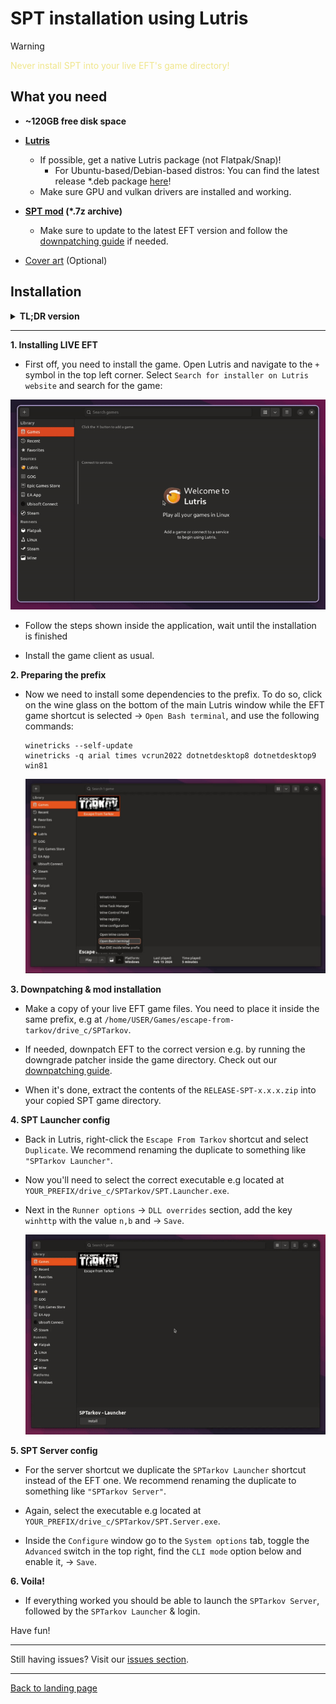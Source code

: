 # SPT installation using Lutris

> [!WARNING]
> <span style="color:khaki">Never install SPT into your live EFT's game directory!</span>

## What you need

- **~120GB free disk space**

- **[Lutris](https://lutris.net/downloads)**
    - If possible, get a native Lutris package (not Flatpak/Snap)!
        - For Ubuntu-based/Debian-based distros: You can find the latest release *.deb package [here](https://github.com/lutris/lutris/releases)!
    - Make sure GPU and vulkan drivers are installed and working.

- **[SPT mod](https://hub.sp-tarkov.com/files/file/16-spt-aki/) (*.7z archive)**
    - Make sure to update to the latest EFT version and follow the [downpatching guide](../downpatching.md) if needed.
- [Cover art](../../docs/lutris/cover_art.md) (Optional)

## Installation

<details>

**<summary>TL;DR version</summary>** 

1. Install EFT in `Lutris` using the installer script
2. Install game in `BSG launcher`
3. Run `winetricks --self-update` via Lutris bash console
4. Run `winetricks -q arial times vcrun2022 dotnetdesktop8 dotnetdesktop9 win81` via Lutris bash console
5. Copy `EFT game files` somewhere else inside the prefix and `downpatch` if needed
6. Unpack the `RELEASE-SPT-x.x.x.zip` archive into the `copied directory`
7. Duplicate config, new profile `SPTarkov Launcher`
8. Change executable to `SPT.Launcher.exe` in `Configure` → `Game Settings`
9. In `Runner options`, add `winhttp=n,b` in the `DLL overrides` section
10. Duplicate `SPTarkov Launcher` config, new profile is `SPTarkov Server`
11. Change executable to `SPT.Server.exe` in `Configure` → `Game Settings`
12. In `System options`, enable `CLI mode` for `SPT Server`
13. Run `SPTarkov Server`, then `SPTarkov Launcher`

</details>

***

**1. Installing LIVE EFT**

- First off, you need to install the game. Open Lutris and navigate to the `+` symbol in the top left corner. Select `Search for installer on Lutris website` and search for the game:

<img src="../../media/lutris/tarkov.gif" width="580">

- Follow the steps shown inside the application, wait until the installation is finished

- Install the game client as usual.


**2. Preparing the prefix**

- Now we need to install some dependencies to the prefix. To do so, click on the wine glass on the bottom of the main Lutris window while the EFT game shortcut is selected → `Open Bash terminal`, and use the following commands:

      winetricks --self-update
      winetricks -q arial times vcrun2022 dotnetdesktop8 dotnetdesktop9 win81

    <img src="../../media/lutris/terminal.jpg" width="580">

**3. Downpatching & mod installation**

- Make a copy of your live EFT game files. You need to place it inside the same prefix, e.g at `/home/USER/Games/escape-from-tarkov/drive_c/SPTarkov`.

- If needed, downpatch EFT to the correct version e.g. by running the downgrade patcher inside the game directory. Check out our [downpatching guide](../downpatching.md).

- When it's done, extract the contents of the `RELEASE-SPT-x.x.x.zip` into your copied SPT game directory.


**4. SPT Launcher config**

- Back in Lutris, right-click the `Escape From Tarkov` shortcut and select `Duplicate`. We recommend renaming the duplicate to something like `"SPTarkov Launcher"`.
  
- Now you'll need to select the correct executable e.g located at `YOUR_PREFIX/drive_c/SPTarkov/SPT.Launcher.exe`.

- Next in the `Runner options` → `DLL overrides` section, add the key `winhttp` with the value `n,b` and → `Save`.

    <img src="../../media/lutris/config.gif" width="580">

**5. SPT Server config**

- For the server shortcut we duplicate the `SPTarkov Launcher` shortcut instead of the EFT one. We recommend renaming the duplicate to something like `"SPTarkov Server"`.
  
- Again, select the executable e.g located at `YOUR_PREFIX/drive_c/SPTarkov/SPT.Server.exe`.

- Inside the `Configure` window go to the `System options` tab, toggle the `Advanced` switch in the top right, find the `CLI mode` option below and enable it, → `Save`.


**6. Voila!**

- If everything worked you should be able to launch the `SPTarkov Server`, followed by the `SPTarkov Launcher` & login.

Have fun!

***
Still having issues? Visit our [issues section](../../docs/issues.md).
***
[Back to landing page](../../README.md)



